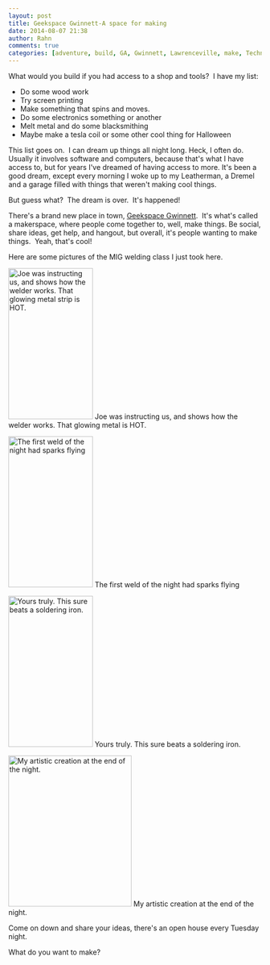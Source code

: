 ```yaml
---
layout: post
title: Geekspace Gwinnett-A space for making
date: 2014-08-07 21:38
author: Rahn
comments: true
categories: [adventure, build, GA, Gwinnett, Lawrenceville, make, Technology, The Home, think]
---
```

What would you build if you had access to a shop and tools?  I have my list:
<ul>
	<li>Do some wood work</li>
	<li>Try screen printing</li>
	<li>Make something that spins and moves.</li>
	<li>Do some electronics something or another</li>
	<li>Melt metal and do some blacksmithing</li>
	<li>Maybe make a tesla coil or some other cool thing for Halloween</li>
</ul>
This list goes on.  I can dream up things all night long. Heck, I often do.  Usually it involves software and computers, because that's what I have access to, but for years I've dreamed of having access to more. It's been a good dream, except every morning I woke up to my Leatherman, a Dremel and a garage filled with things that weren't making cool things.

But guess what?  The dream is over.  It's happened!

There's a brand new place in town, <a href="http://geekspacegwinnett.org/">Geekspace Gwinnett</a>.  It's what's called a makerspace, where people come together to, well, make things. Be social, share ideas, get help, and hangout, but overall, it's people wanting to make things.  Yeah, that's cool!

Here are some pictures of the MIG welding class I just took here.

<a href="http://gonesomewhere.com/wp-content/uploads/2014/08/Joeshowshowthewelderworks.jpg"><img class="size-medium wp-image-1727" src="http://gonesomewhere.com/wp-content/uploads/2014/08/Joeshowshowthewelderworks-168x300.jpg" alt="Joe was instructing us, and shows how the welder works. That glowing metal strip is HOT." width="168" height="300" /></a> Joe was instructing us, and shows how the welder works. That glowing metal is HOT.

<a href="http://gonesomewhere.com/wp-content/uploads/2014/08/BenMakesSparks.jpg"><img class="size-medium wp-image-1729" src="http://gonesomewhere.com/wp-content/uploads/2014/08/BenMakesSparks-168x300.jpg" alt="The first weld of the night had sparks flying" width="168" height="300" /></a> The first weld of the night had sparks flying

<a href="http://gonesomewhere.com/wp-content/uploads/2014/08/RahnsFirstMIGWeld.jpg"><img class="size-medium wp-image-1728" src="http://gonesomewhere.com/wp-content/uploads/2014/08/RahnsFirstMIGWeld-168x300.jpg" alt="Yours truly.  This sure beats a soldering iron." width="168" height="300" /></a> Yours truly. This sure beats a soldering iron.

<a href="http://gonesomewhere.com/wp-content/uploads/2014/08/WeldyMan.jpg"><img class="size-medium wp-image-1730" src="http://gonesomewhere.com/wp-content/uploads/2014/08/WeldyMan-245x300.jpg" alt="My artistic creation at the end of the night." width="245" height="300" /></a> My artistic creation at the end of the night.

Come on down and share your ideas, there's an open house every Tuesday night.

What do you want to make?
